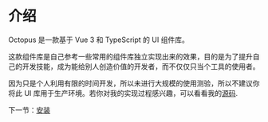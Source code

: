 # 介绍

Octopus 是一款基于 Vue 3 和 TypeScript 的 UI 组件库。

这款组件库是自己参考一些常用的组件库独立实现出来的效果，目的是为了提升自己的开发技能，成为能给别人创造价值的开发者，而不仅仅只当个工具的使用者。

因为只是个人利用有限的时间开发，所以未进行大规模的使用测验，所以不建议你将此 UI 库用于生产环境。若你对我的实现过程感兴趣，可以看看我的[源码](https://github.com/YMingF/Yan-Ui).

下一节：[安装](#/doc/install)